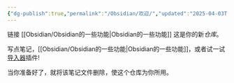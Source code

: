 ```yaml
---
{"dg-publish":true,"permalink":"/Obsidian/欢迎/","updated":"2025-04-03T22:04:21.995+08:00"}
---
```


链接 [[Obsidian/Obsidian的一些功能\|Obsidian的一些功能]]
这是你的新*仓库*。

写点笔记，[[Obsidian/Obsidian的一些功能\|Obsidian的一些功能]]，或者试一试[导入器](https://help.obsidian.md/Plugins/Importer)插件!

当你准备好了，就将该笔记文件删除，使这个仓库为你所用。

